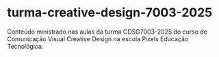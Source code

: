 # turma-creative-design-7003-2025
Conteúdo ministrado nas aulas da turma CDSG7003-2025 do curso de Comunicação Visual Creative Design na escola Pixels Educação Tecnológica.
